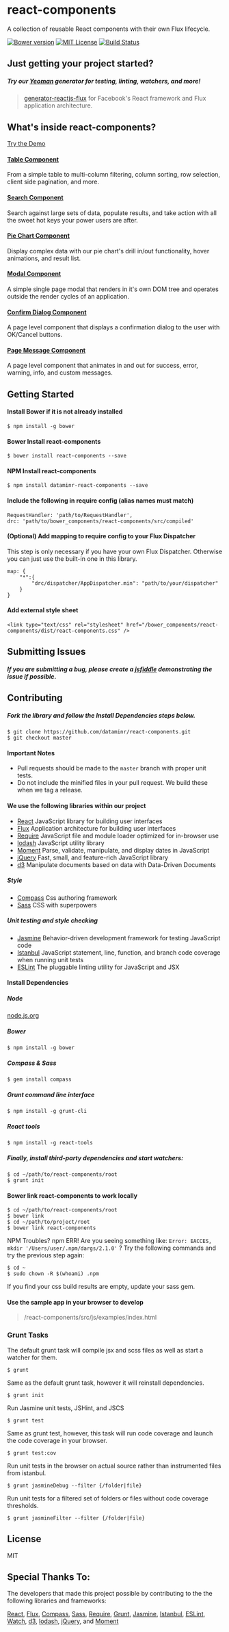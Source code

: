 # react-components

A collection of reusable React components with their own Flux lifecycle.

[![Bower version][bower-image]][bower-url] [![MIT License][license-image]][license-url] [![Build Status][travis-image]][travis-url]

## Just getting your project started?

##### Try our [Yeoman](http://yeoman.io) generator for testing, linting, watchers, and more!

> [generator-reactjs-flux](https://github.com/dataminr/generator-reactjs-flux) for Facebook's React framework and Flux application architecture.

## What's inside react-components?

[Try the Demo](http://dataminr.github.io/react-components)

#### [Table Component](./docs/table.md)

From a simple table to multi-column filtering, column sorting, row selection, client side pagination, and more.

#### [Search Component](./docs/search.md)

Search against large sets of data, populate results, and take action with all the sweet hot keys your power users are after.

#### [Pie Chart Component](./docs/piechart.md)

Display complex data with our pie chart's drill in/out functionality, hover animations, and result list.

#### [Modal Component](./docs/modal.md)

A simple single page modal that renders in it's own DOM tree and operates outside the render cycles of an application.

#### [Confirm Dialog Component](./docs/confirmdialog.md)

A page level component that displays a confirmation dialog to the user with OK/Cancel buttons.

#### [Page Message Component](./docs/pagemessage.md)

A page level component that animates in and out for success, error, warning, info, and custom messages.

## Getting Started

#### Install Bower if it is not already installed

```
$ npm install -g bower
```

#### Bower Install react-components

```
$ bower install react-components --save
```

#### NPM Install react-components

```
$ npm install dataminr-react-components --save
```

#### Include the following in require config (alias names must match)

```
RequestHandler: 'path/to/RequestHandler',
drc: 'path/to/bower_components/react-components/src/compiled'
```

#### (Optional) Add mapping to require config to your Flux Dispatcher
This step is only necessary if you have your own Flux Dispatcher. Otherwise you can just use the built-in one in this library.
```
map: {
    "*":{
        "drc/dispatcher/AppDispatcher.min": "path/to/your/dispatcher"
    }
}
```

#### Add external style sheet
```
<link type="text/css" rel="stylesheet" href="/bower_components/react-components/dist/react-components.css" />
```

## Submitting Issues

##### If you are submitting a bug, please create a [jsfiddle](http://jsfiddle.net/) demonstrating the issue if possible.

## Contributing

##### Fork the library and follow the Install Dependencies steps below.

```
$ git clone https://github.com/dataminr/react-components.git
$ git checkout master
```

#### Important Notes

* Pull requests should be made to the `master` branch with proper unit tests.
* Do not include the minified files in your pull request. We build these when we tag a release.

#### We use the following libraries within our project

* [React](http://facebook.github.io/react/) JavaScript library for building user interfaces
* [Flux](https://facebook.github.io/flux/) Application architecture for building user interfaces
* [Require](http://requirejs.org/) JavaScript file and module loader optimized for in-browser use
* [lodash](https://lodash.com/docs) JavaScript utility library
* [Moment](http://momentjs.com/docs/) Parse, validate, manipulate, and display dates in JavaScript
* [jQuery](http://jquery.com/) Fast, small, and feature-rich JavaScript library
* [d3](http://d3js.org/) Manipulate documents based on data with Data-Driven Documents

##### Style

* [Compass](http://compass-style.org/) Css authoring framework
* [Sass](http://sass-lang.com/) CSS with superpowers

##### Unit testing and style checking

* [Jasmine](http://jasmine.github.io/2.2/introduction.html) Behavior-driven development framework for testing JavaScript code
* [Istanbul](https://github.com/gotwarlost/istanbul) JavaScript statement, line, function, and branch code coverage when running unit tests
* [ESLint](http://eslint.org/) The pluggable linting utility for JavaScript and JSX

#### Install Dependencies

##### Node

[node.js.org](nodejs.org)

##### Bower

```
$ npm install -g bower
```

##### Compass & Sass

```
$ gem install compass
```

##### Grunt command line interface

```
$ npm install -g grunt-cli
```

##### React tools

```
$ npm install -g react-tools
```

##### Finally, install third-party dependencies and start watchers:

```
$ cd ~/path/to/react-components/root
$ grunt init
```

#### Bower link react-components to work locally
```
$ cd ~/path/to/react-components/root
$ bower link
$ cd ~/path/to/project/root
$ bower link react-components
```

NPM Troubles? npm ERR! Are you seeing something like: `Error: EACCES, mkdir '/Users/user/.npm/dargs/2.1.0'` ?
Try the following commands and try the previous step again:

```
$ cd ~
$ sudo chown -R $(whoami) .npm
```

If you find your css build results are empty, update your sass gem.

#### Use the sample app in your browser to develop

> /react-components/src/js/examples/index.html

### Grunt Tasks

The default grunt task will compile jsx and scss files as well as start a watcher for them.

```
$ grunt
```

Same as the default grunt task, however it will reinstall dependencies.

```
$ grunt init
```

Run Jasmine unit tests, JSHint, and JSCS

```
$ grunt test
```

Same as grunt test, however, this task will run code coverage and launch the code coverage in your browser.

```
$ grunt test:cov
```

Run unit tests in the browser on actual source rather than instrumented files from istanbul.

```
$ grunt jasmineDebug --filter {/folder|file}
```

Run unit tests for a filtered set of folders or files without code coverage thresholds.

```
$ grunt jasmineFilter --filter {/folder|file}
```

## License

MIT

## Special Thanks To:

The developers that made this project possible by contributing to the the following libraries and frameworks:

[React](http://facebook.github.io/react/), [Flux](https://facebook.github.io/flux/), [Compass](http://compass-style.org/), 
[Sass](http://sass-lang.com/), [Require](http://requirejs.org/), [Grunt](http://gruntjs.com/), [Jasmine](http://jasmine.github.io/2.2/introduction.html),
[Istanbul](https://github.com/gotwarlost/istanbul), [ESLint](http://eslint.org/), [Watch](https://github.com/gruntjs/grunt-contrib-watch),
[d3](http://d3js.org/), [lodash](https://lodash.com/docs), [jQuery](http://jquery.com/), and [Moment](http://momentjs.com/docs/)

[bower-image]: https://badge.fury.io/bo/react-components.svg
[bower-url]: http://badge.fury.io/bo/react-components

[license-image]: http://img.shields.io/badge/license-MIT-blue.svg?style=flat
[license-url]: LICENSE

[travis-url]: https://travis-ci.org/dataminr/react-components
[travis-image]: https://travis-ci.org/dataminr/react-components.svg?branch=master